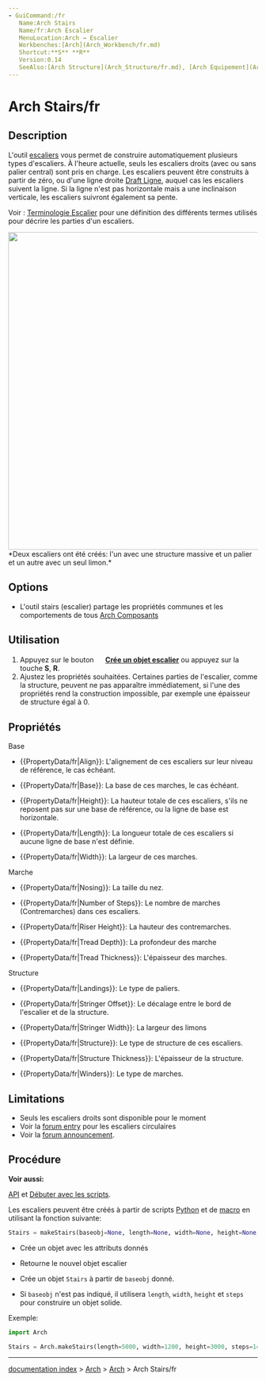 ```yaml
---
- GuiCommand:/fr
   Name:Arch Stairs
   Name/fr:Arch Escalier
   MenuLocation:Arch → Escalier
   Workbenches:[Arch](Arch_Workbench/fr.md)
   Shortcut:**S** **R**
   Version:0.14
   SeeAlso:[Arch Structure](Arch_Structure/fr.md), [Arch Equipement](Arch_Equipment/fr.md)
---
```


# Arch Stairs/fr

## Description

L\'outil [escaliers](Arch_Stairs/fr.md) vous permet de construire automatiquement plusieurs types d\'escaliers. À l\'heure actuelle, seuls les escaliers droits (avec ou sans palier central) sont pris en charge. Les escaliers peuvent être construits à partir de zéro, ou d\'une ligne droite [Draft Ligne](Draft_Line/fr.md), auquel cas les escaliers suivent la ligne. Si la ligne n\'est pas horizontale mais a une inclinaison verticale, les escaliers suivront également sa pente.

Voir : [Terminologie Escalier](https://fr.wikipedia.org/wiki/Escalier#Terminologie) pour une définition des différents termes utilisés pour décrire les parties d\'un escaliers.

<img alt="" src=images/Arch_Stairs_example.jpg  style="width:640px;"> 
*Deux escaliers ont été créés: l'un avec une structure massive et un palier et un autre avec un seul limon.*

## Options

-   L\'outil stairs (escalier) partage les propriétés communes et les comportements de tous [Arch Composants](Arch_Component/fr.md)

## Utilisation

1.  Appuyez sur le bouton **<img src="images/Arch_Stairs.svg" width=16px> [Crée un objet escalier](Arch_Stairs/fr.md)** ou appuyez sur la touche **S**, **R**.
2.  Ajustez les propriétés souhaitées. Certaines parties de l\'escalier, comme la structure, peuvent ne pas apparaître immédiatement, si l\'une des propriétés rend la construction impossible, par exemple une épaisseur de structure égal à 0.

## Propriétés

Base

-    {{PropertyData/fr|Align}}: L\'alignement de ces escaliers sur leur niveau de référence, le cas échéant.

-    {{PropertyData/fr|Base}}: La base de ces marches, le cas échéant.

-    {{PropertyData/fr|Height}}: La hauteur totale de ces escaliers, s\'ils ne reposent pas sur une base de référence, ou la ligne de base est horizontale.

-    {{PropertyData/fr|Length}}: La longueur totale de ces escaliers si aucune ligne de base n\'est définie.

-    {{PropertyData/fr|Width}}: La largeur de ces marches.

Marche

-    {{PropertyData/fr|Nosing}}: La taille du nez.

-    {{PropertyData/fr|Number of Steps}}: Le nombre de marches (Contremarches) dans ces escaliers.

-    {{PropertyData/fr|Riser Height}}: La hauteur des contremarches.

-    {{PropertyData/fr|Tread Depth}}: La profondeur des marche

-    {{PropertyData/fr|Tread Thickness}}: L\'épaisseur des marches.

Structure

-    {{PropertyData/fr|Landings}}: Le type de paliers.

-    {{PropertyData/fr|Stringer Offset}}: Le décalage entre le bord de l\'escalier et de la structure.

-    {{PropertyData/fr|Stringer Width}}: La largeur des limons

-    {{PropertyData/fr|Structure}}: Le type de structure de ces escaliers.

-    {{PropertyData/fr|Structure Thickness}}: L\'épaisseur de la structure.

-    {{PropertyData/fr|Winders}}: Le type de marches.

## Limitations

-   Seuls les escaliers droits sont disponible pour le moment
-   Voir la [forum entry](http://forum.freecadweb.org/viewtopic.php?f=23&t=6534) pour les escaliers circulaires
-   Voir la [forum announcement](http://forum.freecadweb.org/viewtopic.php?f=9&t=4564).

## Procédure


**Voir aussi:**

[API](Arch_API/fr.md) et [Débuter avec les scripts](FreeCAD_Scripting_Basics/fr.md).

Les escaliers peuvent être créés à partir de scripts [Python](Python/fr.md) et de [macro](macros/fr.md) en utilisant la fonction suivante: 
```python
Stairs = makeStairs(baseobj=None, length=None, width=None, height=None, steps=None, name="Stairs")
```

-   Crée un objet avec les attributs donnés
-   Retourne le nouvel objet escalier

-   Crée un objet `Stairs` à partir de `baseobj` donné.
-   Si `baseobj` n\'est pas indiqué, il utilisera `length`, `width`, `height` et `steps` pour construire un objet solide.

Exemple: 
```python
import Arch

Stairs = Arch.makeStairs(length=5000, width=1200, height=3000, steps=14)
```

---
[documentation index](../README.md) > [Arch](Category_Arch.md) > [Arch](Arch_Workbench.md) > Arch Stairs/fr
